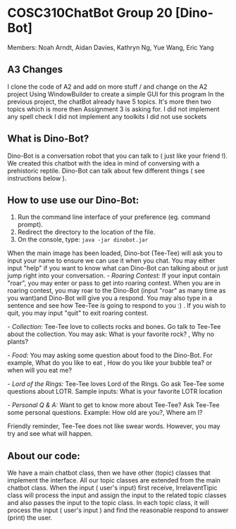 # COSC310ChatBot Group 20 [Dino-Bot]  
Members: Noah Arndt, Aidan Davies, Kathryn Ng, Yue Wang, Eric Yang

## A3 Changes
I clone the code of A2 and add on more stuff / and change on the A2 project 
Using WindowBuilder to create a simple GUI for this program 
In the previous project, the chatBot already have 5 topics. It's more then two topics which is more then Assignment 3 is asking for.
I did not implement any spell check 
I did not implement any toolkits 
I did not use sockets 


## What is Dino-Bot?
Dino-Bot is a conversation robot that you can talk to ( just like your friend !). We created this chatbot with the idea in mind of conversing with a prehistoric reptile.
Dino-Bot can talk about few different things ( see instructions below ). 

## How to use use our Dino-Bot:
1. Run the command line interface of your preference (eg. command prompt).
2. Redirect the directory to the location of the file.
3. On the console, type: `java -jar dinobot.jar`

When the main image has been loaded,  Dino-bot (Tee-Tee) will ask you to input your name to ensure we can use it when you chat.
You may either input "help" if you want to know what can Dino-Bot can talking about or just jump right into your conversation.
*- Roaring Contest:*
	If your input contain "roar", you may enter or pass to get into roaring contest. 
	When you are in roaring contest, you may roar to the Dino-Bot (input "roar" as many time as you want)and Dino-Bot will give you a respond. You may also type in a sentence and see how Tee-Tee is going to respond to you :) . 
	If you wish to quit, you may input "quit" to exit roaring contest.

*- Collection:*
	Tee-Tee love to collects rocks and bones. Go talk to Tee-Tee about the collection. 
	You may ask: What is your favorite rock? , Why no plants?

*- Food:* 
	You may asking some question about food to the Dino-Bot. 
	For example, What do you like to eat , How do you like your bubble tea? or when will you eat me?   

*- Lord of the Rings:*
	Tee-Tee	loves Lord of the Rings. Go ask Tee-Tee some questions about LOTR.
	Sample inputs: What is your favorite LOTR location

*- Personal Q & A:*
	Want to get to know more about Tee-Tee? Ask Tee-Tee some personal questions.
	Example: How old are you?, Where am I? 
	
Friendly reminder, Tee-Tee does not like swear words. However, you may try and see what will happen.  

## About our code:
We have a main chatbot class, then we have other (topic) classes that implement the interface. All our topic classes are extended from the main chatbot class. When the input ( user's input) first receive, IrrelaventTipic class will process the input and assign the input to the related topic classes and also passes the input to the topic class. In each topic class, it will process the input ( user's input ) and find the reasonable respond to answer (print) the user. 



